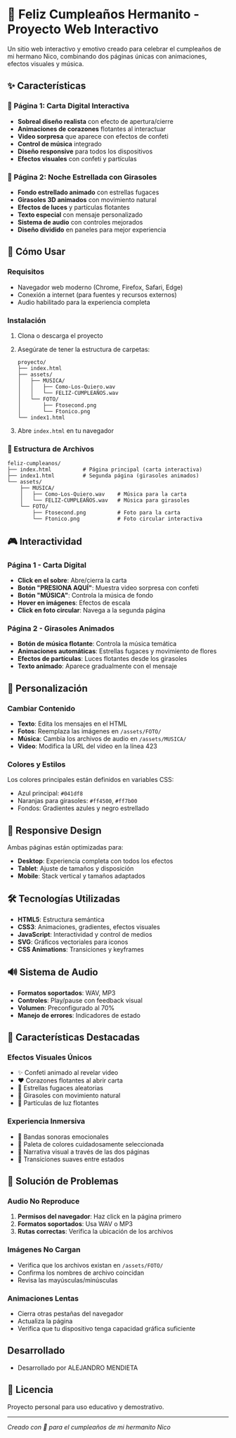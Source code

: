 # 🎉 Feliz Cumpleaños Hermanito - Proyecto Web Interactivo

Un sitio web interactivo y emotivo creado para celebrar el cumpleaños de mi hermano Nico, combinando dos páginas únicas con animaciones, efectos visuales y música.

## ✨ Características

### 📧 Página 1: Carta Digital Interactiva
- **Sobreal diseño realista** con efecto de apertura/cierre
- **Animaciones de corazones** flotantes al interactuar
- **Video sorpresa** que aparece con efectos de confeti
- **Control de música** integrado
- **Diseño responsive** para todos los dispositivos
- **Efectos visuales** con confeti y partículas

### 🌻 Página 2: Noche Estrellada con Girasoles
- **Fondo estrellado animado** con estrellas fugaces
- **Girasoles 3D animados** con movimiento natural
- **Efectos de luces** y partículas flotantes
- **Texto especial** con mensaje personalizado
- **Sistema de audio** con controles mejorados
- **Diseño dividido** en paneles para mejor experiencia

## 🚀 Cómo Usar

### Requisitos
- Navegador web moderno (Chrome, Firefox, Safari, Edge)
- Conexión a internet (para fuentes y recursos externos)
- Audio habilitado para la experiencia completa

### Instalación
1. Clona o descarga el proyecto
2. Asegúrate de tener la estructura de carpetas:
   ```
   proyecto/
   ├── index.html
   ├── assets/
   │   ├── MUSICA/
   │   │   ├── Como-Los-Quiero.wav
   │   │   └── FELIZ-CUMPLEAÑOS.wav
   │   └── FOTO/
   │       ├── Ftosecond.png
   │       └── Ftonico.png
   └── index1.html
   ```

3. Abre `index.html` en tu navegador

### 📁 Estructura de Archivos
```
feliz-cumpleanos/
├── index.html          # Página principal (carta interactiva)
├── index1.html         # Segunda página (girasoles animados)
└── assets/
    ├── MUSICA/
    │   ├── Como-Los-Quiero.wav    # Música para la carta
    │   └── FELIZ-CUMPLEAÑOS.wav   # Música para girasoles
    └── FOTO/
        ├── Ftosecond.png          # Foto para la carta
        └── Ftonico.png            # Foto circular interactiva
```

## 🎮 Interactividad

### Página 1 - Carta Digital
- **Click en el sobre**: Abre/cierra la carta
- **Botón "PRESIONA AQUÍ"**: Muestra video sorpresa con confeti
- **Botón "MÚSICA"**: Controla la música de fondo
- **Hover en imágenes**: Efectos de escala
- **Click en foto circular**: Navega a la segunda página

### Página 2 - Girasoles Animados
- **Botón de música flotante**: Controla la música temática
- **Animaciones automáticas**: Estrellas fugaces y movimiento de flores
- **Efectos de partículas**: Luces flotantes desde los girasoles
- **Texto animado**: Aparece gradualmente con el mensaje

## 🎨 Personalización

### Cambiar Contenido
- **Texto**: Edita los mensajes en el HTML
- **Fotos**: Reemplaza las imágenes en `/assets/FOTO/`
- **Música**: Cambia los archivos de audio en `/assets/MUSICA/`
- **Video**: Modifica la URL del video en la línea 423

### Colores y Estilos
Los colores principales están definidos en variables CSS:
- Azul principal: `#041df8`
- Naranjas para girasoles: `#ff4500`, `#ff7b00`
- Fondos: Gradientes azules y negro estrellado

## 📱 Responsive Design
Ambas páginas están optimizadas para:
- **Desktop**: Experiencia completa con todos los efectos
- **Tablet**: Ajuste de tamaños y disposición
- **Mobile**: Stack vertical y tamaños adaptados

## 🛠️ Tecnologías Utilizadas
- **HTML5**: Estructura semántica
- **CSS3**: Animaciones, gradientes, efectos visuales
- **JavaScript**: Interactividad y control de medios
- **SVG**: Gráficos vectoriales para iconos
- **CSS Animations**: Transiciones y keyframes

## 🔊 Sistema de Audio
- **Formatos soportados**: WAV, MP3
- **Controles**: Play/pause con feedback visual
- **Volumen**: Preconfigurado al 70%
- **Manejo de errores**: Indicadores de estado

## 🎯 Características Destacadas

### Efectos Visuales Únicos
- ✨ Confeti animado al revelar video
- ❤️ Corazones flotantes al abrir carta
- 🌠 Estrellas fugaces aleatorias
- 🌻 Girasoles con movimiento natural
- 💫 Partículas de luz flotantes

### Experiencia Inmersiva
- 🎵 Bandas sonoras emocionales
- 🎨 Paleta de colores cuidadosamente seleccionada
- 📖 Narrativa visual a través de las dos páginas
- 🔄 Transiciones suaves entre estados

## 🐛 Solución de Problemas

### Audio No Reproduce
1. **Permisos del navegador**: Haz click en la página primero
2. **Formatos soportados**: Usa WAV o MP3
3. **Rutas correctas**: Verifica la ubicación de los archivos

### Imágenes No Cargan
- Verifica que los archivos existan en `/assets/FOTO/`
- Confirma los nombres de archivo coincidan
- Revisa las mayúsculas/minúsculas

### Animaciones Lentas
- Cierra otras pestañas del navegador
- Actualiza la página
- Verifica que tu dispositivo tenga capacidad gráfica suficiente

## Desarrollado
- Desarrollado por ALEJANDRO MENDIETA 

## 📄 Licencia
Proyecto personal para uso educativo y demostrativo.

---

*Creado con 💙 para el cumpleaños de mi hermanito Nico*